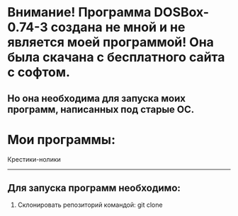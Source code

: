 # Внимание! Программа DOSBox-0.74-3 создана не мной и не является моей программой! Она была скачана с бесплатного сайта с софтом. 
Но она необходима для запуска моих программ, написанных под старые ОС.
--------------------------------------------------------------
# Мои программы:
Крестики-нолики



--------------------------------------------------------------
## Для запуска программ необходимо:
1. Склонировать репозиторий командой: git clone
